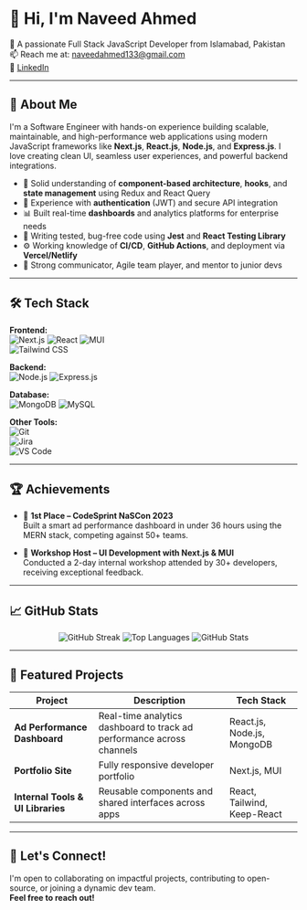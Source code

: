 # 👋 Hi, I'm Naveed Ahmed

🚀 A passionate Full Stack JavaScript Developer from Islamabad, Pakistan  
📫 Reach me at: [naveedahmed133@gmail.com](mailto:naveedahmed133@gmail.com)  
🔗 [LinkedIn](https://pk.linkedin.com/in/naveed-ahmed-58bb951bb)

---

## 💼 About Me

I'm a Software Engineer with hands-on experience building scalable, maintainable, and high-performance web applications using modern JavaScript frameworks like **Next.js**, **React.js**, **Node.js**, and **Express.js**. I love creating clean UI, seamless user experiences, and powerful backend integrations.

- 🧠  Solid understanding of **component-based architecture**, **hooks**, and **state management** using Redux and React Query  
- 🔐  Experience with **authentication** (JWT) and secure API integration  
- 📊 Built real-time **dashboards** and analytics platforms for enterprise needs  
- 🧪 Writing tested, bug-free code using **Jest** and **React Testing Library**  
- ⚙️ Working knowledge of **CI/CD**, **GitHub Actions**, and deployment via **Vercel/Netlify**  
- 💬 Strong communicator, Agile team player, and mentor to junior devs

---

## 🛠️ Tech Stack

**Frontend:**  
![Next.js](https://img.shields.io/badge/-Next.js-black?logo=next.js&style=flat-square) 
![React](https://img.shields.io/badge/-React-blue?logo=react&style=flat-square) 
![MUI](https://img.shields.io/badge/-MUI-blue?logo=mui&style=flat-square)  
![Tailwind CSS](https://img.shields.io/badge/-Tailwind%20CSS-38b2ac?logo=tailwind-css&style=flat-square)  

**Backend:**  
![Node.js](https://img.shields.io/badge/-Node.js-green?logo=node.js&style=flat-square) 
![Express.js](https://img.shields.io/badge/-Express.js-black?logo=express&style=flat-square)  

**Database:**  
![MongoDB](https://img.shields.io/badge/-MongoDB-green?logo=mongodb&style=flat-square) 
![MySQL](https://img.shields.io/badge/-MySQL-blue?logo=mysql&style=flat-square)

**Other Tools:**  
![Git](https://img.shields.io/badge/-Git-F05032?logo=git&style=flat-square)  
![Jira](https://img.shields.io/badge/-Jira-blue?logo=jira&style=flat-square)  
![VS Code](https://img.shields.io/badge/-VS%20Code-007ACC?logo=visual-studio-code&style=flat-square)

---

## 🏆 Achievements

- 🥇 **1st Place – CodeSprint NaSCon 2023**  
  Built a smart ad performance dashboard in under 36 hours using the MERN stack, competing against 50+ teams.

- 🎤 **Workshop Host – UI Development with Next.js & MUI**  
  Conducted a 2-day internal workshop attended by 30+ developers, receiving exceptional feedback.

---

## 📈 GitHub Stats

<p align="center">
  <img src="https://github-readme-streak-stats.herokuapp.com/?user=naveedahmed133&theme=react" alt="GitHub Streak" />
  <img src="https://github-readme-stats.vercel.app/api/top-langs/?username=naveedahmed133&layout=compact&theme=react" alt="Top Languages" />
  <img src="https://github-readme-stats.vercel.app/api?username=naveedahmed133&show_icons=true&theme=react" alt="GitHub Stats" />
</p>

---

## 📂 Featured Projects

| Project | Description | Tech Stack |
|--------|-------------|------------|
| **Ad Performance Dashboard** | Real-time analytics dashboard to track ad performance across channels | React.js, Node.js, MongoDB |
| **Portfolio Site** | Fully responsive developer portfolio | Next.js, MUI |
| **Internal Tools & UI Libraries** | Reusable components and shared interfaces across apps | React, Tailwind, Keep-React |

---

## 🤝 Let's Connect!

I'm open to collaborating on impactful projects, contributing to open-source, or joining a dynamic dev team.  
**Feel free to reach out!**

